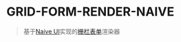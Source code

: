 # GRID-FORM-RENDER-NAIVE
> 基于[Naive UI](https://www.naiveui.com)实现的[栅栏表单](https://github.com/0604hx/grid-form)渲染器
